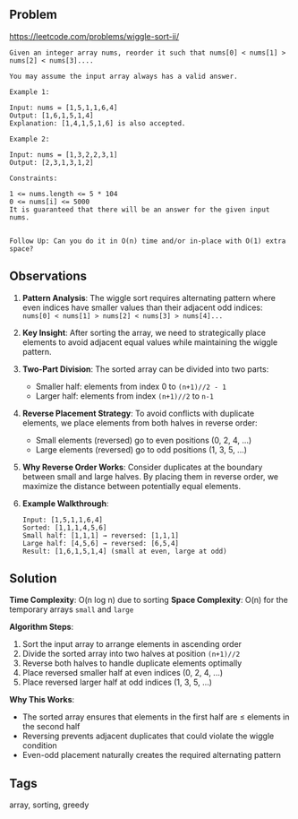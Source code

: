 ## Problem

https://leetcode.com/problems/wiggle-sort-ii/

```
Given an integer array nums, reorder it such that nums[0] < nums[1] > nums[2] < nums[3]....

You may assume the input array always has a valid answer.

Example 1:

Input: nums = [1,5,1,1,6,4]
Output: [1,6,1,5,1,4]
Explanation: [1,4,1,5,1,6] is also accepted.

Example 2:

Input: nums = [1,3,2,2,3,1]
Output: [2,3,1,3,1,2]

Constraints:

1 <= nums.length <= 5 * 104
0 <= nums[i] <= 5000
It is guaranteed that there will be an answer for the given input nums.
 

Follow Up: Can you do it in O(n) time and/or in-place with O(1) extra space?
```

## Observations

1. **Pattern Analysis**: The wiggle sort requires alternating pattern where even indices have smaller values than their adjacent odd indices: `nums[0] < nums[1] > nums[2] < nums[3] > nums[4]...`

2. **Key Insight**: After sorting the array, we need to strategically place elements to avoid adjacent equal values while maintaining the wiggle pattern.

3. **Two-Part Division**: The sorted array can be divided into two parts:
   - Smaller half: elements from index 0 to `(n+1)//2 - 1`
   - Larger half: elements from index `(n+1)//2` to `n-1`

4. **Reverse Placement Strategy**: To avoid conflicts with duplicate elements, we place elements from both halves in reverse order:
   - Small elements (reversed) go to even positions (0, 2, 4, ...)
   - Large elements (reversed) go to odd positions (1, 3, 5, ...)

5. **Why Reverse Order Works**: Consider duplicates at the boundary between small and large halves. By placing them in reverse order, we maximize the distance between potentially equal elements.

6. **Example Walkthrough**:
   ```
   Input: [1,5,1,1,6,4]
   Sorted: [1,1,1,4,5,6]
   Small half: [1,1,1] → reversed: [1,1,1]
   Large half: [4,5,6] → reversed: [6,5,4]
   Result: [1,6,1,5,1,4] (small at even, large at odd)
   ```

## Solution

**Time Complexity**: O(n log n) due to sorting
**Space Complexity**: O(n) for the temporary arrays `small` and `large`

**Algorithm Steps**:
1. Sort the input array to arrange elements in ascending order
2. Divide the sorted array into two halves at position `(n+1)//2`
3. Reverse both halves to handle duplicate elements optimally
4. Place reversed smaller half at even indices (0, 2, 4, ...)
5. Place reversed larger half at odd indices (1, 3, 5, ...)

**Why This Works**:
- The sorted array ensures that elements in the first half are ≤ elements in the second half
- Reversing prevents adjacent duplicates that could violate the wiggle condition
- Even-odd placement naturally creates the required alternating pattern

## Tags

array, sorting, greedy